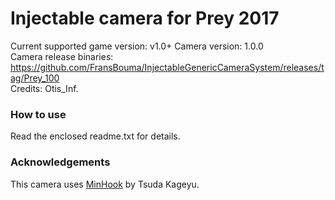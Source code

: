 Injectable camera for Prey 2017
============================

Current supported game version: v1.0+
Camera version: 1.0.0  
Camera release binaries: https://github.com/FransBouma/InjectableGenericCameraSystem/releases/tag/Prey_100   
Credits: Otis_Inf. 

### How to use
Read the enclosed readme.txt for details. 

### Acknowledgements
This camera uses [MinHook](https://github.com/TsudaKageyu/minhook) by Tsuda Kageyu.
